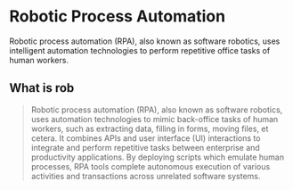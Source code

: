 # Robotic Process Automation
Robotic process automation (RPA), also known as software robotics, uses intelligent automation technologies to perform repetitive office tasks of human workers.

## What is rob
> Robotic process automation (RPA), also known as software robotics, uses automation technologies to mimic back-office tasks of human workers, such as extracting data, filling in forms, moving files, et cetera. It combines APIs and user interface (UI) interactions to integrate and perform repetitive tasks between enterprise and productivity applications. By deploying scripts which emulate human processes, RPA tools complete autonomous execution of various activities and transactions across unrelated software systems.
